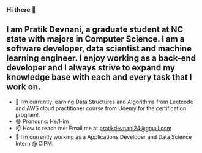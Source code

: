 ### Hi there 👋
## I am Pratik Devnani,  a graduate student at NC state with majors in Computer Science. I am a software developer, data scientist and machine learning engineer. I enjoy working as a back-end developer and I always strive to expand my knowledge base with each and every task that I work on.

- 🌱 I’m currently learning Data Structures and Algorithms from Leetcode and AWS cloud practitioner course from Udemy for the certification program!.
- 😄 Pronouns: He/Him
- 📫 How to reach me: Email me at pratikdevnani24@gmail.com
- 🔭 I’m currently working as a Applications Developer and Data Science Intern @ CIPM.
<!--
**pratikdevnani/pratikdevnani** is a ✨ _special_ ✨ repository because its `README.md` (this file) appears on your GitHub profile.

Here are some ideas to get you started:

- 🔭 I’m currently working on ...
- 🌱 I’m currently learning ...
- 👯 I’m looking to collaborate on ...
- 🤔 I’m looking for help with ...
- 💬 Ask me about ...
- 📫 How to reach me: ...
- 😄 Pronouns: ...
- ⚡ Fun fact: ...
-->
